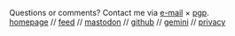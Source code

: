 <span>Questions or comments? Contact me via <a href="mailto:hi@nihars.com">e-mail</a> × <a href="/pgp.html">pgp</a>.</span>
<br>
<a href="/">homepage</a> //
<a href="/rss.xml">feed</a> //
<a rel="me" href="https://fosstodon.org/@nihar">mastodon</a> //
<a href="https://github.com/niharokz">github</a> //
<a href="gemini://nihar.page">gemini</a> //
<a href="/privacy">privacy</a>
